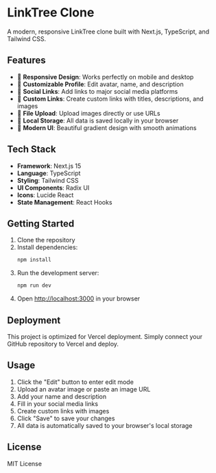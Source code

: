 # LinkTree Clone

A modern, responsive LinkTree clone built with Next.js, TypeScript, and Tailwind CSS.

## Features

- 📱 **Responsive Design**: Works perfectly on mobile and desktop
- 🎨 **Customizable Profile**: Edit avatar, name, and description
- 🔗 **Social Links**: Add links to major social media platforms
- 📝 **Custom Links**: Create custom links with titles, descriptions, and images
- 📁 **File Upload**: Upload images directly or use URLs
- 💾 **Local Storage**: All data is saved locally in your browser
- 🎯 **Modern UI**: Beautiful gradient design with smooth animations

## Tech Stack

- **Framework**: Next.js 15
- **Language**: TypeScript
- **Styling**: Tailwind CSS
- **UI Components**: Radix UI
- **Icons**: Lucide React
- **State Management**: React Hooks

## Getting Started

1. Clone the repository
2. Install dependencies:
   ```bash
   npm install
   ```
3. Run the development server:
   ```bash
   npm run dev
   ```
4. Open [http://localhost:3000](http://localhost:3000) in your browser

## Deployment

This project is optimized for Vercel deployment. Simply connect your GitHub repository to Vercel and deploy.

## Usage

1. Click the "Edit" button to enter edit mode
2. Upload an avatar image or paste an image URL
3. Add your name and description
4. Fill in your social media links
5. Create custom links with images
6. Click "Save" to save your changes
7. All data is automatically saved to your browser's local storage

## License

MIT License